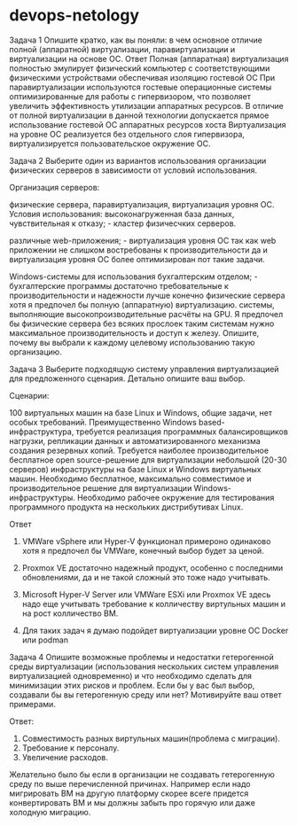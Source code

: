 # devops-netology
Задача 1
Опишите кратко, как вы поняли: в чем основное отличие полной (аппаратной) виртуализации, паравиртуализации и виртуализации на основе ОС.
Ответ
Полная (аппаратная) виртуализация полностью эмулирует физический компьютер с соответствующими физическими устройствами обеспечивая изоляцию гостевой ОС
При паравиртуализации используются гостевые операционные системы оптимизированные для работы с гипервизором, что позволяет увеличить эффективность утилизации аппаратных ресурсов. В отличие от полной виртуализации в данной технологии допускается прямое использование гостевой ОС аппаратных ресурсов хоста
Виртуализация на уровне ОС реализуется без отдельного слоя гипервизора, виртуализируется пользовательское окружение ОС.

Задача 2
Выберите один из вариантов использования организации физических серверов в зависимости от условий использования.

Организация серверов:

  физические сервера,
  паравиртуализация,
  виртуализация уровня ОС.
Условия использования:
высоконагруженная база данных, чувствительная к отказу; -  кластер физичесчких серверов. 

различные web-приложения; - виртуализация уровня ОС так как web приложении не слишком востребованы к производительности да и виртуализация уровня ОС более оптимизирован пот такие задачи.

Windows-системы для использования бухгалтерским отделом; - бухгалтерские программы достаточно требовательные к производительности и надежности лучше конечно физические сервера 
                                                            хотя я предпочел бы полную (аппаратную) виртуализацию.
системы, выполняющие высокопроизводительные расчёты на GPU. Я предпочел бы физические сервера без всяких прослоек таким системам нужно максимальное производительность и доступ к железу. 
Опишите, почему вы выбрали к каждому целевому использованию такую организацию.


Задача 3
Выберите подходящую систему управления виртуализацией для предложенного сценария. Детально опишите ваш выбор.

Сценарии:

100 виртуальных машин на базе Linux и Windows, общие задачи, нет особых требований. Преимущественно Windows based-инфраструктура, требуется реализация программных балансировщиков нагрузки, репликации данных и автоматизированного механизма создания резервных копий.
Требуется наиболее производительное бесплатное open source-решение для виртуализации небольшой (20-30 серверов) инфраструктуры на базе Linux и Windows виртуальных машин.
Необходимо бесплатное, максимально совместимое и производительное решение для виртуализации Windows-инфраструктуры.
Необходимо рабочее окружение для тестирования программного продукта на нескольких дистрибутивах Linux.

Ответ


1. VMWare vSphere или Hyper-V функционал примероно одинаково хотя я предпочел бы VMWare, конечный выбор будет за ценой. 

2. Proxmox VE достаточно надежный продукт, особенно с последними обновлениями, да и не такой сложный это тоже надо учитывать.   


3. Microsoft Hyper-V Server или VMWare ESXi или Proxmox VE здесь надо еще учитывать требование к колличеству виртульных машин и на рост колличество ВМ. 


4. Для таких задач я думаю подойдет  виртуализации уровне ОС Docker или podman

Задача 4
Опишите возможные проблемы и недостатки гетерогенной среды виртуализации (использования нескольких систем управления виртуализацией одновременно) и что необходимо сделать для минимизации этих рисков и проблем. Если бы у вас был выбор, создавали бы вы гетерогенную среду или нет? Мотивируйте ваш ответ примерами.

Ответ:
1. Совместимость разных виртульных машин(проблема с миграции).
2. Требование к персоналу.
3. Увеличение расходов.

 Желательно было бы если в организации не создавать гетерогенную среду по выше перечисленной причинах. 
 Например если надо мигрировать ВМ на другую платформу скорее всеге придется конвертировать ВМ и мы должны забыть про горячую или даже холодную миграцию.
 




